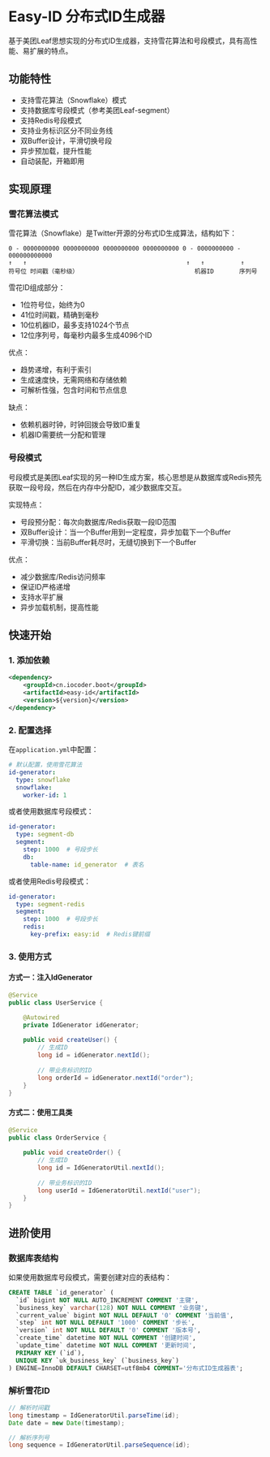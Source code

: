 # Easy-ID 分布式ID生成器

基于美团Leaf思想实现的分布式ID生成器，支持雪花算法和号段模式，具有高性能、易扩展的特点。

## 功能特性

- 支持雪花算法（Snowflake）模式
- 支持数据库号段模式（参考美团Leaf-segment）
- 支持Redis号段模式
- 支持业务标识区分不同业务线
- 双Buffer设计，平滑切换号段
- 异步预加载，提升性能
- 自动装配，开箱即用

## 实现原理

### 雪花算法模式

雪花算法（Snowflake）是Twitter开源的分布式ID生成算法，结构如下：

```
0 - 0000000000 0000000000 0000000000 0000000000 0 - 0000000000 - 000000000000
↑   ↑                                            ↑   ↑          ↑
符号位 时间戳（毫秒级）                                机器ID       序列号
```

雪花ID组成部分：
- 1位符号位，始终为0
- 41位时间戳，精确到毫秒
- 10位机器ID，最多支持1024个节点
- 12位序列号，每毫秒内最多生成4096个ID

优点：
- 趋势递增，有利于索引
- 生成速度快，无需网络和存储依赖
- 可解析性强，包含时间和节点信息

缺点：
- 依赖机器时钟，时钟回拨会导致ID重复
- 机器ID需要统一分配和管理

### 号段模式

号段模式是美团Leaf实现的另一种ID生成方案，核心思想是从数据库或Redis预先获取一段号段，然后在内存中分配ID，减少数据库交互。

实现特点：
- 号段预分配：每次向数据库/Redis获取一段ID范围
- 双Buffer设计：当一个Buffer用到一定程度，异步加载下一个Buffer
- 平滑切换：当前Buffer耗尽时，无缝切换到下一个Buffer

优点：
- 减少数据库/Redis访问频率
- 保证ID严格递增
- 支持水平扩展
- 异步加载机制，提高性能

## 快速开始

### 1. 添加依赖

```xml
<dependency>
    <groupId>cn.iocoder.boot</groupId>
    <artifactId>easy-id</artifactId>
    <version>${version}</version>
</dependency>
```

### 2. 配置选择

在`application.yml`中配置：

```yaml
# 默认配置，使用雪花算法
id-generator:
  type: snowflake
  snowflake:
    worker-id: 1
```

或者使用数据库号段模式：

```yaml
id-generator:
  type: segment-db
  segment:
    step: 1000  # 号段步长
    db:
      table-name: id_generator  # 表名
```

或者使用Redis号段模式：

```yaml
id-generator:
  type: segment-redis
  segment:
    step: 1000  # 号段步长
    redis:
      key-prefix: easy:id  # Redis键前缀
```

### 3. 使用方式

#### 方式一：注入IdGenerator

```java
@Service
public class UserService {

    @Autowired
    private IdGenerator idGenerator;
    
    public void createUser() {
        // 生成ID
        long id = idGenerator.nextId();
        
        // 带业务标识的ID
        long orderId = idGenerator.nextId("order");
    }
}
```

#### 方式二：使用工具类

```java
@Service
public class OrderService {
    
    public void createOrder() {
        // 生成ID
        long id = IdGeneratorUtil.nextId();
        
        // 带业务标识的ID
        long userId = IdGeneratorUtil.nextId("user");
    }
}
```

## 进阶使用

### 数据库表结构

如果使用数据库号段模式，需要创建对应的表结构：

```sql
CREATE TABLE `id_generator` (
  `id` bigint NOT NULL AUTO_INCREMENT COMMENT '主键',
  `business_key` varchar(128) NOT NULL COMMENT '业务键',
  `current_value` bigint NOT NULL DEFAULT '0' COMMENT '当前值',
  `step` int NOT NULL DEFAULT '1000' COMMENT '步长',
  `version` int NOT NULL DEFAULT '0' COMMENT '版本号',
  `create_time` datetime NOT NULL COMMENT '创建时间',
  `update_time` datetime NOT NULL COMMENT '更新时间',
  PRIMARY KEY (`id`),
  UNIQUE KEY `uk_business_key` (`business_key`)
) ENGINE=InnoDB DEFAULT CHARSET=utf8mb4 COMMENT='分布式ID生成器表';
```

### 解析雪花ID

```java
// 解析时间戳
long timestamp = IdGeneratorUtil.parseTime(id);
Date date = new Date(timestamp);

// 解析序列号
long sequence = IdGeneratorUtil.parseSequence(id);
``` 